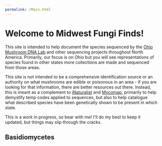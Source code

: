 ```yaml
---
permalink: /Main.html
---
```

# Welcome to Midwest Fungi Finds!

This site is intended to help document the species sequenced by the [Ohio Mushroom DNA Lab](https://www.inaturalist.org/projects/ohio-fungi-with-dna-sequence-data-ohio-mycoflora-project) and other sequencing projects throughout North America. Primarily, our focus is on Ohio but you will see representations of species found in other states more collections are made and sequenced from those areas.

This site is not intended to be a comprehensive identification source or an authority on what mushrooms are edible or poisonous in an area - if you are looking for that information, there are better resources out there. Instead, this is meant as a complement to [iNaturalist](https://www.inaturalist.org/home) and [Mycomap](https://www.mycomap.com), primarily to help demystify temp codes applied to sequences, but also to help catalogue what described species have been genetically shown to be present in which state.

This is a work in progress, so bear with me! I'll do my best to keep it updated, but things may slip through the cracks.

## Basidiomycetes
